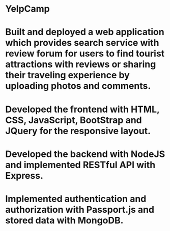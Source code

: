 # YelpCamp
# Built and deployed a web application which provides search service with review forum for users to find tourist attractions with reviews or sharing their traveling experience by uploading photos and comments.
# Developed the frontend with HTML, CSS, JavaScript, BootStrap and JQuery for the responsive layout.
# Developed the backend with NodeJS and implemented RESTful API with Express.
# Implemented authentication and authorization with Passport.js and stored data with MongoDB.
